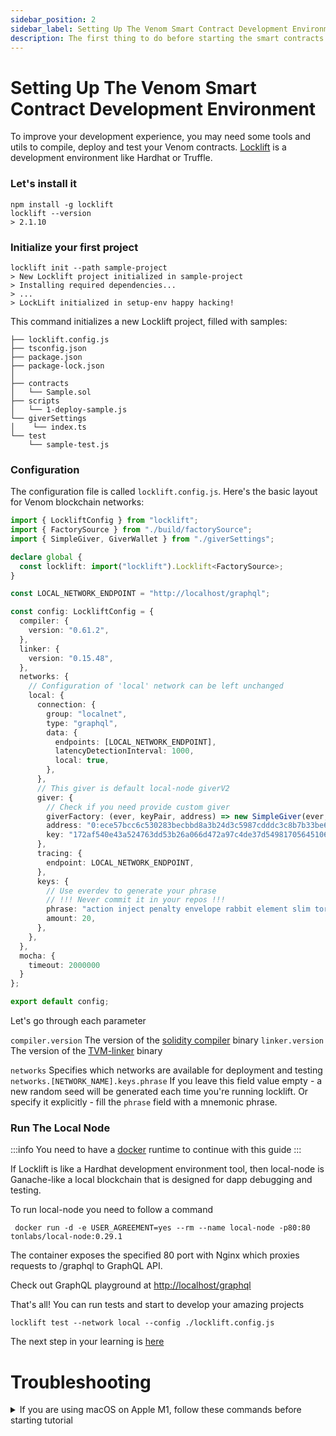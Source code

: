 ```yaml
---
sidebar_position: 2
sidebar_label: Setting Up The Venom Smart Contract Development Environment
description: The first thing to do before starting the smart contracts development
---
```


# Setting Up The Venom Smart Contract Development Environment

To improve your development experience, you may need some tools and utils to compile, deploy and test your Venom contracts. [Locklift](https://github.com/broxus/locklift/) is a development environment like Hardhat or Truffle.

### Let's install it

```shell-session
npm install -g locklift
locklift --version
> 2.1.10
```

### Initialize your first project

```shell-session
locklift init --path sample-project
> New Locklift project initialized in sample-project
> Installing required dependencies...
> ...
> LockLift initialized in setup-env happy hacking!
```

This command initializes a new Locklift project, filled with samples:

```
├── locklift.config.js
├── tsconfig.json
├── package.json
├── package-lock.json
│
├── contracts
│   └── Sample.sol
├── scripts 
│   └── 1-deploy-sample.js
└── giverSettings
│    └── index.ts
└── test
    └── sample-test.js
```

### Configuration

The configuration file is called `locklift.config.js`. Here's the basic layout for Venom blockchain networks:

```typescript
import { LockliftConfig } from "locklift";
import { FactorySource } from "./build/factorySource";
import { SimpleGiver, GiverWallet } from "./giverSettings";

declare global {
  const locklift: import("locklift").Locklift<FactorySource>;
}

const LOCAL_NETWORK_ENDPOINT = "http://localhost/graphql";

const config: LockliftConfig = {
  compiler: {
    version: "0.61.2",
  },
  linker: {
    version: "0.15.48",
  },
  networks: {
    // Configuration of 'local' network can be left unchanged
    local: {
      connection: {
        group: "localnet",
        type: "graphql",
        data: {
          endpoints: [LOCAL_NETWORK_ENDPOINT],
          latencyDetectionInterval: 1000,
          local: true,
        },
      },
      // This giver is default local-node giverV2
      giver: {
        // Check if you need provide custom giver
        giverFactory: (ever, keyPair, address) => new SimpleGiver(ever, keyPair, address),
        address: "0:ece57bcc6c530283becbbd8a3b24d3c5987cdddc3c8b7b33be6e4a6312490415",
        key: "172af540e43a524763dd53b26a066d472a97c4de37d5498170564510608250c3",
      },
      tracing: {
        endpoint: LOCAL_NETWORK_ENDPOINT,
      },
      keys: {
        // Use everdev to generate your phrase
        // !!! Never commit it in your repos !!!
        phrase: "action inject penalty envelope rabbit element slim tornado dinner pizza off blood",
        amount: 20,
      },
    },
  },
  mocha: {
    timeout: 2000000
  }
};

export default config;

```

Let's go through each parameter

`compiler.version` The version of the [solidity compiler](https://github.com/tonlabs/TON-Solidity-Compiler) binary
`linker.version` The version of the [TVM-linker](https://github.com/tonlabs/TVM-linker) binary

`networks`  Specifies which networks are available for deployment and testing
`networks.[NETWORK_NAME].keys.phrase` If you leave this field value empty - a new random seed will be generated each time you're running locklift. Or specify it explicitly - fill the `phrase` field with a mnemonic phrase.

### Run The Local Node

:::info
You need to have a [docker](https://www.docker.com) runtime to continue with this guide
:::

If Locklift is like a Hardhat development environment tool, then local-node is Ganache-like a local blockchain that is designed for dapp debugging and testing.

To run local-node you need to follow a command

```shell
 docker run -d -e USER_AGREEMENT=yes --rm --name local-node -p80:80 tonlabs/local-node:0.29.1
```

The container exposes the specified 80 port with Nginx which proxies requests to /graphql to GraphQL API.

Check out GraphQL playground at [http://localhost/graphql](http://localhost/graphql)

That's all! You can run tests and start to develop your amazing projects

```shell
locklift test --network local --config ./locklift.config.js
```

The next step in your learning is [here](03-how-to-create-your-own-fungible-tip-3-token/00-fungible-tokens-in-venom-network.md)

# Troubleshooting

<details>

<summary>If you are using macOS on Apple M1, follow these commands before starting tutorial</summary>

```shell-session
// Install Rosseta2
softwareupdate --install-rosetta

// Start a shell under Rosetta2
arch -x86_64 zsh

// If you already have installed nodejs,
// reinstall the x64 version of Node.js
nvm use system
nvm cache clear
nvm uninstall 16 # or the version you need, but not less than 14
nvm install 16   # or the version you need, but not less than 14
nvm use 16       # or the version you need, but not less than 14
```

All  `locklift` commands must be performed from under the Rosetta2 shell

</details>
